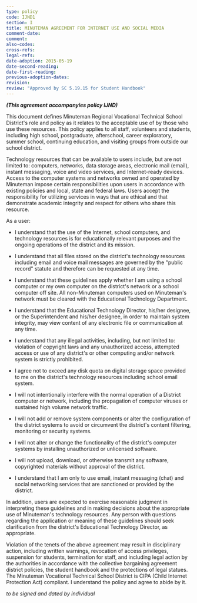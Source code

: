 ```yaml
---
type: policy
code: IJND1
section: I
title: MINUTEMAN AGREEMENT FOR INTERNET USE AND SOCIAL MEDIA
comment-date:
comment:
also-codes:
cross-refs:
legal-refs:
date-adoption: 2015-05-19
date-second-reading: 
date-first-reading: 
previous-adoption-dates:
revision: 
review: "Approved by SC 5.19.15 for Student Handbook"
---
```


***(This agreement accompanyies policy IJND)***

This document defines Minuteman Regional Vocational Technical School District's role and policy as it relates to the acceptable use of by those who use these resources. This policy applies to all staff, volunteers and students, including high school, postgraduate, afterschool, career exploratory, summer school, continuing education, and visiting groups from outside our school district.

Technology resources that can be available to users include, but are not limited to: computers, networks, data storage areas, electronic mail (email), instant messaging, voice and video services, and Internet-ready devices. Access to the computer systems and networks owned and operated by Minuteman impose certain responsibilities upon users in accordance with existing policies and local, state and federal laws. Users accept the responsibility for utilizing services in ways that are ethical and that demonstrate academic integrity and respect for others who share this resource.  

As a user:

- I understand that the use of the Internet, school computers, and technology resources is for educationally relevant purposes and the ongoing operations of the district and its mission.

- I understand that all files stored on the district's technology resources including email and voice mail messages are governed by the "public record" statute and therefore can be requested at any time.

- I understand that these guidelines apply whether I am using a school computer or my own computer on the district's network or a school computer off site. All non-Minuteman computers used on Minuteman's network must be cleared with the Educational Technology Department.

- I understand that the Educational Technology Director, his/her designee, or the Superintendent and his/her designee, in order to maintain system integrity, may view content of any electronic file or communication at any time.

- I understand that any illegal activities, including, but not limited to: violation of copyright laws and any unauthorized access, attempted access or use of any district's or other computing and/or network system is strictly prohibited.

- I agree not to exceed any disk quota on digital storage space provided to me on the district's technology resources including school email system.

- I will not intentionally interfere with the normal operation of a District computer or network, including the propagation of computer viruses or sustained high volume network traffic.

- I will not add or remove system components or alter the configuration of the district systems to avoid or circumvent the district's content filtering, monitoring or security systems.

- I will not alter or change the functionality of the district's computer systems by installing unauthorized or unlicensed software.

- I will not upload, download, or otherwise transmit any software, copyrighted materials without approval of the district.

- I understand that I am only to use email, instant messaging (chat) and social networking services that are sanctioned or provided by the district.

In addition, users are expected to exercise reasonable judgment in interpreting these guidelines and in making decisions about the appropriate use of Minuteman's technology resources. Any person with questions regarding the application or meaning of these guidelines should seek clarification from the district's Educational Technology Director, as appropriate.

Violation of the tenets of the above agreement may result in disciplinary action, including written warnings, revocation of access privileges, suspension for students, termination for staff, and including legal action by the authorities in accordance with the collective bargaining agreement district policies, the student handbook and the protections of legal statues. 
The Minuteman Vocational Technical School District is CIPA (Child Internet Protection Act) compliant.
I understand the policy and agree to abide by it.

*to be signed and dated by individual*
